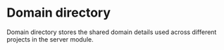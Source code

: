 # Domain directory

Domain directory stores the shared domain details used across different projects in the server module.
